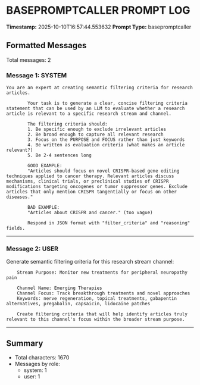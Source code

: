 # BASEPROMPTCALLER PROMPT LOG
**Timestamp:** 2025-10-10T16:57:44.553632
**Prompt Type:** basepromptcaller

## Formatted Messages
Total messages: 2

### Message 1: SYSTEM

```
You are an expert at creating semantic filtering criteria for research articles.

        Your task is to generate a clear, concise filtering criteria statement that can be used by an LLM to evaluate whether a research article is relevant to a specific research stream and channel.

        The filtering criteria should:
        1. Be specific enough to exclude irrelevant articles
        2. Be broad enough to capture all relevant research
        3. Focus on the PURPOSE and FOCUS rather than just keywords
        4. Be written as evaluation criteria (what makes an article relevant?)
        5. Be 2-4 sentences long

        GOOD EXAMPLE:
        "Articles should focus on novel CRISPR-based gene editing techniques applied to cancer therapy. Relevant articles discuss mechanisms, clinical trials, or preclinical studies of CRISPR modifications targeting oncogenes or tumor suppressor genes. Exclude articles that only mention CRISPR tangentially or focus on other diseases."

        BAD EXAMPLE:
        "Articles about CRISPR and cancer." (too vague)

        Respond in JSON format with "filter_criteria" and "reasoning" fields.
```

---

### Message 2: USER

Generate semantic filtering criteria for this research stream channel:

        Stream Purpose: Monitor new treatments for peripheral neuropathy pain

        Channel Name: Emerging Therapies
        Channel Focus: Track breakthrough treatments and novel approaches
        Keywords: nerve regeneration, topical treatments, gabapentin alternatives, pregabalin, capsaicin, lidocaine patches

        Create filtering criteria that will help identify articles truly relevant to this channel's focus within the broader stream purpose.

---

## Summary
- Total characters: 1670
- Messages by role:
  - system: 1
  - user: 1
